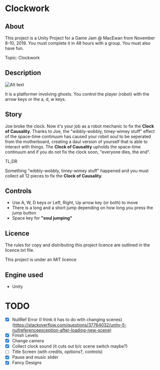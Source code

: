 
# Clockwork

## About

This project is a Unity Project for a Game Jam \@ MacEwan from November 8-10, 2019. You must complete it in 48 hours with a group. You must also have fun.

Topic: Clockwork

## Description

![Alt text](Title.png "Title")

It is a platformer involving ghosts. You control the player (robot) with the arrow keys or the a, d, w keys. 

## Story

Joe broke the clock. Now it's your job as a robot mechanic to fix the **Clock of Causality**. 
Thanks to Joe, the "wibbly-wobbly, timey-wimey stuff" effect of the space-time continuum has caused your robot soul 
to be seperated from the motherboard, creating a daul version of yourself that is able to interact with things. 
The **Clock of Causality** upholds the space-time continuum and if you do not fix the clock soon, "everyone dies, the end".

TL;DR

Something "wibbly-wobbly, timey-wimey stuff" happened and you must collect all 12 pieces to fix the **Clock of Causality**.

## Controls

* Use A, W, D keys or Left, Right, Up arrow key (or both) to move
* There is a long and a short jump depending on how long you press the jump button
* Space key for **"soul jumping"**

## Licence

The rules for copy and distributing this project licence are
outlined in the licence.txt file.

This project is under an MIT licence

## Engine used

* Unity


# TODO

- [x] NullRef Error (I think it has to do with changing scenes) (https://stackoverflow.com/questions/37764032/unity-5-nullreferenceexception-after-loading-new-scene)
- [x] Finish Levels
- [x] Change camera
- [x] Collect clock sound (it cuts out b/c scene switch maybe?)
- [ ] Title Screen (with credits, opitions?, controls)
- [x] Pause and music slider
- [x] Fancy Designs
